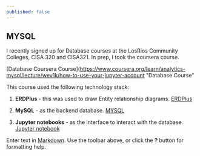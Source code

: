 ```yaml
---
published: false
---
```

## MYSQL

I recently signed up for Database courses at the LosRios Community Colleges, CISA 320 and CISA321.
In prep, I took the coursera course.

[Database Coursera Course](https://www.coursera.org/learn/analytics-mysql/lecture/wev1k/how-to-use-your-jupyter-account "Database Course"

This course used the following technology stack:

1. **ERDPlus** - this was used to draw Entity relationship diagrams. 
[ERDPlus](https://erdplus.com/standalone "ERDPlus")

2. **MySQL** - as the backend database.
[MYSQL](https://hub.docker.com/_/mysql "mysql")

3. **Jupyter notebooks** - as the interface to interact with the database.
[Jupyter notebook](https://jupyter-docker-stacks.readthedocs.io/en/latest/using/selecting.html "JUPYTER NOTEBOOK")





Enter text in [Markdown](http://daringfireball.net/projects/markdown/). Use the toolbar above, or click the **?** button for formatting help.
